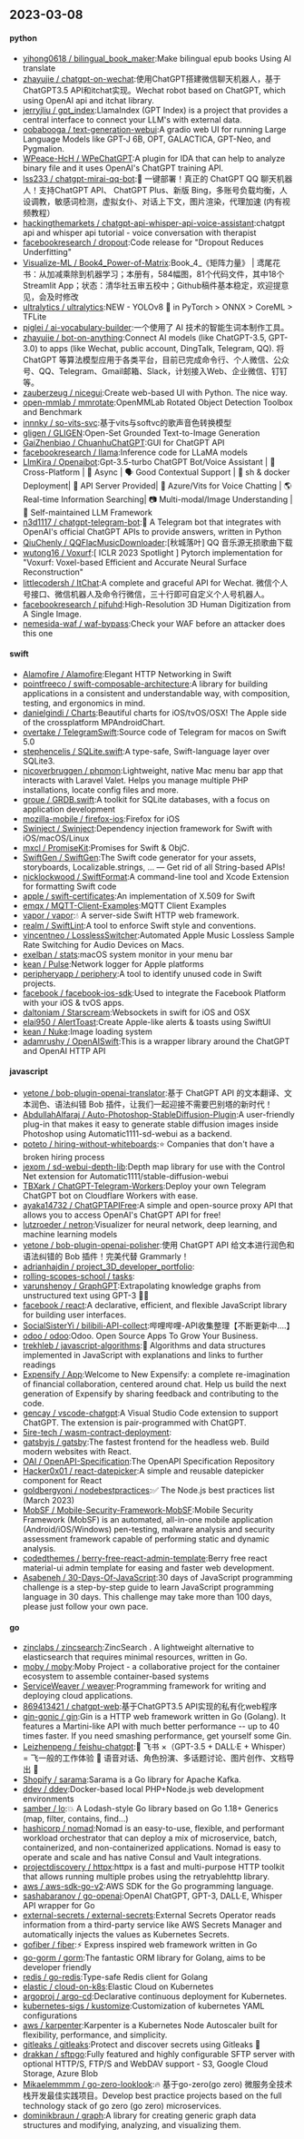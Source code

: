 ## 2023-03-08

#### python
* [yihong0618 / bilingual_book_maker](https://github.com/yihong0618/bilingual_book_maker):Make bilingual epub books Using AI translate
* [zhayujie / chatgpt-on-wechat](https://github.com/zhayujie/chatgpt-on-wechat):使用ChatGPT搭建微信聊天机器人，基于ChatGPT3.5 API和itchat实现。Wechat robot based on ChatGPT, which using OpenAI api and itchat library.
* [jerryjliu / gpt_index](https://github.com/jerryjliu/gpt_index):LlamaIndex (GPT Index) is a project that provides a central interface to connect your LLM's with external data.
* [oobabooga / text-generation-webui](https://github.com/oobabooga/text-generation-webui):A gradio web UI for running Large Language Models like GPT-J 6B, OPT, GALACTICA, GPT-Neo, and Pygmalion.
* [WPeace-HcH / WPeChatGPT](https://github.com/WPeace-HcH/WPeChatGPT):A plugin for IDA that can help to analyze binary file and it uses OpenAI's ChatGPT training API.
* [lss233 / chatgpt-mirai-qq-bot](https://github.com/lss233/chatgpt-mirai-qq-bot):🚀
一键部署！真正的 ChatGPT QQ 聊天机器人！支持ChatGPT API、 ChatGPT Plus、新版 Bing，多账号负载均衡，人设调教，敏感词检测，虚拟女仆、对话上下文，图片渲染，代理加速 (内有视频教程）
* [hackingthemarkets / chatgpt-api-whisper-api-voice-assistant](https://github.com/hackingthemarkets/chatgpt-api-whisper-api-voice-assistant):chatgpt api and whisper api tutorial - voice conversation with therapist
* [facebookresearch / dropout](https://github.com/facebookresearch/dropout):Code release for "Dropout Reduces Underfitting"
* [Visualize-ML / Book4_Power-of-Matrix](https://github.com/Visualize-ML/Book4_Power-of-Matrix):Book_4_《矩阵力量》 | 鸢尾花书：从加减乘除到机器学习；本册有，584幅图，81个代码文件，其中18个Streamlit App；状态：清华社五审五校中；Github稿件基本稳定，欢迎提意见，会及时修改
* [ultralytics / ultralytics](https://github.com/ultralytics/ultralytics):NEW - YOLOv8
🚀
in PyTorch > ONNX > CoreML > TFLite
* [piglei / ai-vocabulary-builder](https://github.com/piglei/ai-vocabulary-builder):一个使用了 AI 技术的智能生词本制作工具。
* [zhayujie / bot-on-anything](https://github.com/zhayujie/bot-on-anything):Connect AI models (like ChatGPT-3.5, GPT-3.0) to apps (like Wechat, public account, DingTalk, Telegram, QQ). 将 ChatGPT 等算法模型应用于各类平台，目前已完成命令行、个人微信、公众号、QQ、Telegram、Gmail邮箱、Slack，计划接入Web、企业微信、钉钉等。
* [zauberzeug / nicegui](https://github.com/zauberzeug/nicegui):Create web-based UI with Python. The nice way.
* [open-mmlab / mmrotate](https://github.com/open-mmlab/mmrotate):OpenMMLab Rotated Object Detection Toolbox and Benchmark
* [innnky / so-vits-svc](https://github.com/innnky/so-vits-svc):基于vits与softvc的歌声音色转换模型
* [gligen / GLIGEN](https://github.com/gligen/GLIGEN):Open-Set Grounded Text-to-Image Generation
* [GaiZhenbiao / ChuanhuChatGPT](https://github.com/GaiZhenbiao/ChuanhuChatGPT):GUI for ChatGPT API
* [facebookresearch / llama](https://github.com/facebookresearch/llama):Inference code for LLaMA models
* [LlmKira / Openaibot](https://github.com/LlmKira/Openaibot):Gpt-3.5-turbo ChatGPT Bot/Voice Assistant |
📱
Cross-Platform |
🦾
Async |
🗣
Good Contextual Support |
🌻
sh & docker Deployment|
🔌
API Server Provided|
🎤
Azure/Vits for Voice Chatting |
🌎
Real-time Information Searching|
📷
Multi-modal/Image Understanding |
💐
Self-maintained LLM Framework
* [n3d1117 / chatgpt-telegram-bot](https://github.com/n3d1117/chatgpt-telegram-bot):🤖
A Telegram bot that integrates with OpenAI's official ChatGPT APIs to provide answers, written in Python
* [QiuChenly / QQFlacMusicDownloader](https://github.com/QiuChenly/QQFlacMusicDownloader):[秋城落叶] QQ 音乐源无损歌曲下载
* [wutong16 / Voxurf](https://github.com/wutong16/Voxurf):[ ICLR 2023 Spotlight ] Pytorch implementation for "Voxurf: Voxel-based Efficient and Accurate Neural Surface Reconstruction"
* [littlecodersh / ItChat](https://github.com/littlecodersh/ItChat):A complete and graceful API for Wechat. 微信个人号接口、微信机器人及命令行微信，三十行即可自定义个人号机器人。
* [facebookresearch / pifuhd](https://github.com/facebookresearch/pifuhd):High-Resolution 3D Human Digitization from A Single Image.
* [nemesida-waf / waf-bypass](https://github.com/nemesida-waf/waf-bypass):Check your WAF before an attacker does this one

#### swift
* [Alamofire / Alamofire](https://github.com/Alamofire/Alamofire):Elegant HTTP Networking in Swift
* [pointfreeco / swift-composable-architecture](https://github.com/pointfreeco/swift-composable-architecture):A library for building applications in a consistent and understandable way, with composition, testing, and ergonomics in mind.
* [danielgindi / Charts](https://github.com/danielgindi/Charts):Beautiful charts for iOS/tvOS/OSX! The Apple side of the crossplatform MPAndroidChart.
* [overtake / TelegramSwift](https://github.com/overtake/TelegramSwift):Source code of Telegram for macos on Swift 5.0
* [stephencelis / SQLite.swift](https://github.com/stephencelis/SQLite.swift):A type-safe, Swift-language layer over SQLite3.
* [nicoverbruggen / phpmon](https://github.com/nicoverbruggen/phpmon):Lightweight, native Mac menu bar app that interacts with Laravel Valet. Helps you manage multiple PHP installations, locate config files and more.
* [groue / GRDB.swift](https://github.com/groue/GRDB.swift):A toolkit for SQLite databases, with a focus on application development
* [mozilla-mobile / firefox-ios](https://github.com/mozilla-mobile/firefox-ios):Firefox for iOS
* [Swinject / Swinject](https://github.com/Swinject/Swinject):Dependency injection framework for Swift with iOS/macOS/Linux
* [mxcl / PromiseKit](https://github.com/mxcl/PromiseKit):Promises for Swift & ObjC.
* [SwiftGen / SwiftGen](https://github.com/SwiftGen/SwiftGen):The Swift code generator for your assets, storyboards, Localizable.strings, … — Get rid of all String-based APIs!
* [nicklockwood / SwiftFormat](https://github.com/nicklockwood/SwiftFormat):A command-line tool and Xcode Extension for formatting Swift code
* [apple / swift-certificates](https://github.com/apple/swift-certificates):An implementation of X.509 for Swift
* [emqx / MQTT-Client-Examples](https://github.com/emqx/MQTT-Client-Examples):MQTT Client Examples
* [vapor / vapor](https://github.com/vapor/vapor):💧
A server-side Swift HTTP web framework.
* [realm / SwiftLint](https://github.com/realm/SwiftLint):A tool to enforce Swift style and conventions.
* [vincentneo / LosslessSwitcher](https://github.com/vincentneo/LosslessSwitcher):Automated Apple Music Lossless Sample Rate Switching for Audio Devices on Macs.
* [exelban / stats](https://github.com/exelban/stats):macOS system monitor in your menu bar
* [kean / Pulse](https://github.com/kean/Pulse):Network logger for Apple platforms
* [peripheryapp / periphery](https://github.com/peripheryapp/periphery):A tool to identify unused code in Swift projects.
* [facebook / facebook-ios-sdk](https://github.com/facebook/facebook-ios-sdk):Used to integrate the Facebook Platform with your iOS & tvOS apps.
* [daltoniam / Starscream](https://github.com/daltoniam/Starscream):Websockets in swift for iOS and OSX
* [elai950 / AlertToast](https://github.com/elai950/AlertToast):Create Apple-like alerts & toasts using SwiftUI
* [kean / Nuke](https://github.com/kean/Nuke):Image loading system
* [adamrushy / OpenAISwift](https://github.com/adamrushy/OpenAISwift):This is a wrapper library around the ChatGPT and OpenAI HTTP API

#### javascript
* [yetone / bob-plugin-openai-translator](https://github.com/yetone/bob-plugin-openai-translator):基于 ChatGPT API 的文本翻译、文本润色、语法纠错 Bob 插件，让我们一起迎接不需要巴别塔的新时代！
* [AbdullahAlfaraj / Auto-Photoshop-StableDiffusion-Plugin](https://github.com/AbdullahAlfaraj/Auto-Photoshop-StableDiffusion-Plugin):A user-friendly plug-in that makes it easy to generate stable diffusion images inside Photoshop using Automatic1111-sd-webui as a backend.
* [poteto / hiring-without-whiteboards](https://github.com/poteto/hiring-without-whiteboards):⭐️
Companies that don't have a broken hiring process
* [jexom / sd-webui-depth-lib](https://github.com/jexom/sd-webui-depth-lib):Depth map library for use with the Control Net extension for Automatic1111/stable-diffusion-webui
* [TBXark / ChatGPT-Telegram-Workers](https://github.com/TBXark/ChatGPT-Telegram-Workers):Deploy your own Telegram ChatGPT bot on Cloudflare Workers with ease.
* [ayaka14732 / ChatGPTAPIFree](https://github.com/ayaka14732/ChatGPTAPIFree):A simple and open-source proxy API that allows you to access OpenAI's ChatGPT API for free!
* [lutzroeder / netron](https://github.com/lutzroeder/netron):Visualizer for neural network, deep learning, and machine learning models
* [yetone / bob-plugin-openai-polisher](https://github.com/yetone/bob-plugin-openai-polisher):使用 ChatGPT API 给文本进行润色和语法纠错的 Bob 插件！完美代替 Grammarly！
* [adrianhajdin / project_3D_developer_portfolio](https://github.com/adrianhajdin/project_3D_developer_portfolio):
* [rolling-scopes-school / tasks](https://github.com/rolling-scopes-school/tasks):
* [varunshenoy / GraphGPT](https://github.com/varunshenoy/GraphGPT):Extrapolating knowledge graphs from unstructured text using GPT-3
🕵️‍♂️
* [facebook / react](https://github.com/facebook/react):A declarative, efficient, and flexible JavaScript library for building user interfaces.
* [SocialSisterYi / bilibili-API-collect](https://github.com/SocialSisterYi/bilibili-API-collect):哔哩哔哩-API收集整理【不断更新中....】
* [odoo / odoo](https://github.com/odoo/odoo):Odoo. Open Source Apps To Grow Your Business.
* [trekhleb / javascript-algorithms](https://github.com/trekhleb/javascript-algorithms):📝
Algorithms and data structures implemented in JavaScript with explanations and links to further readings
* [Expensify / App](https://github.com/Expensify/App):Welcome to New Expensify: a complete re-imagination of financial collaboration, centered around chat. Help us build the next generation of Expensify by sharing feedback and contributing to the code.
* [gencay / vscode-chatgpt](https://github.com/gencay/vscode-chatgpt):A Visual Studio Code extension to support ChatGPT. The extension is pair-programmed with ChatGPT.
* [5ire-tech / wasm-contract-deployment](https://github.com/5ire-tech/wasm-contract-deployment):
* [gatsbyjs / gatsby](https://github.com/gatsbyjs/gatsby):The fastest frontend for the headless web. Build modern websites with React.
* [OAI / OpenAPI-Specification](https://github.com/OAI/OpenAPI-Specification):The OpenAPI Specification Repository
* [Hacker0x01 / react-datepicker](https://github.com/Hacker0x01/react-datepicker):A simple and reusable datepicker component for React
* [goldbergyoni / nodebestpractices](https://github.com/goldbergyoni/nodebestpractices):✅
The Node.js best practices list (March 2023)
* [MobSF / Mobile-Security-Framework-MobSF](https://github.com/MobSF/Mobile-Security-Framework-MobSF):Mobile Security Framework (MobSF) is an automated, all-in-one mobile application (Android/iOS/Windows) pen-testing, malware analysis and security assessment framework capable of performing static and dynamic analysis.
* [codedthemes / berry-free-react-admin-template](https://github.com/codedthemes/berry-free-react-admin-template):Berry free react material-ui admin template for easing and faster web development.
* [Asabeneh / 30-Days-Of-JavaScript](https://github.com/Asabeneh/30-Days-Of-JavaScript):30 days of JavaScript programming challenge is a step-by-step guide to learn JavaScript programming language in 30 days. This challenge may take more than 100 days, please just follow your own pace.

#### go
* [zinclabs / zincsearch](https://github.com/zinclabs/zincsearch):ZincSearch . A lightweight alternative to elasticsearch that requires minimal resources, written in Go.
* [moby / moby](https://github.com/moby/moby):Moby Project - a collaborative project for the container ecosystem to assemble container-based systems
* [ServiceWeaver / weaver](https://github.com/ServiceWeaver/weaver):Programming framework for writing and deploying cloud applications.
* [869413421 / chatgpt-web](https://github.com/869413421/chatgpt-web):基于ChatGPT3.5 API实现的私有化web程序
* [gin-gonic / gin](https://github.com/gin-gonic/gin):Gin is a HTTP web framework written in Go (Golang). It features a Martini-like API with much better performance -- up to 40 times faster. If you need smashing performance, get yourself some Gin.
* [Leizhenpeng / feishu-chatgpt](https://github.com/Leizhenpeng/feishu-chatgpt):🎒
飞书 ×（GPT-3.5 + DALL·E + Whisper）= 飞一般的工作体验
🚀
语音对话、角色扮演、多话题讨论、图片创作、文档导出
🚀
* [Shopify / sarama](https://github.com/Shopify/sarama):Sarama is a Go library for Apache Kafka.
* [ddev / ddev](https://github.com/ddev/ddev):Docker-based local PHP+Node.js web development environments
* [samber / lo](https://github.com/samber/lo):💥
A Lodash-style Go library based on Go 1.18+ Generics (map, filter, contains, find...)
* [hashicorp / nomad](https://github.com/hashicorp/nomad):Nomad is an easy-to-use, flexible, and performant workload orchestrator that can deploy a mix of microservice, batch, containerized, and non-containerized applications. Nomad is easy to operate and scale and has native Consul and Vault integrations.
* [projectdiscovery / httpx](https://github.com/projectdiscovery/httpx):httpx is a fast and multi-purpose HTTP toolkit that allows running multiple probes using the retryablehttp library.
* [aws / aws-sdk-go-v2](https://github.com/aws/aws-sdk-go-v2):AWS SDK for the Go programming language.
* [sashabaranov / go-openai](https://github.com/sashabaranov/go-openai):OpenAI ChatGPT, GPT-3, DALL·E, Whisper API wrapper for Go
* [external-secrets / external-secrets](https://github.com/external-secrets/external-secrets):External Secrets Operator reads information from a third-party service like AWS Secrets Manager and automatically injects the values as Kubernetes Secrets.
* [gofiber / fiber](https://github.com/gofiber/fiber):⚡️
Express inspired web framework written in Go
* [go-gorm / gorm](https://github.com/go-gorm/gorm):The fantastic ORM library for Golang, aims to be developer friendly
* [redis / go-redis](https://github.com/redis/go-redis):Type-safe Redis client for Golang
* [elastic / cloud-on-k8s](https://github.com/elastic/cloud-on-k8s):Elastic Cloud on Kubernetes
* [argoproj / argo-cd](https://github.com/argoproj/argo-cd):Declarative continuous deployment for Kubernetes.
* [kubernetes-sigs / kustomize](https://github.com/kubernetes-sigs/kustomize):Customization of kubernetes YAML configurations
* [aws / karpenter](https://github.com/aws/karpenter):Karpenter is a Kubernetes Node Autoscaler built for flexibility, performance, and simplicity.
* [gitleaks / gitleaks](https://github.com/gitleaks/gitleaks):Protect and discover secrets using Gitleaks
🔑
* [drakkan / sftpgo](https://github.com/drakkan/sftpgo):Fully featured and highly configurable SFTP server with optional HTTP/S, FTP/S and WebDAV support - S3, Google Cloud Storage, Azure Blob
* [Mikaelemmmm / go-zero-looklook](https://github.com/Mikaelemmmm/go-zero-looklook):🔥
基于go-zero(go zero) 微服务全技术栈开发最佳实践项目。Develop best practice projects based on the full technology stack of go zero (go zero) microservices.
* [dominikbraun / graph](https://github.com/dominikbraun/graph):A library for creating generic graph data structures and modifying, analyzing, and visualizing them.
